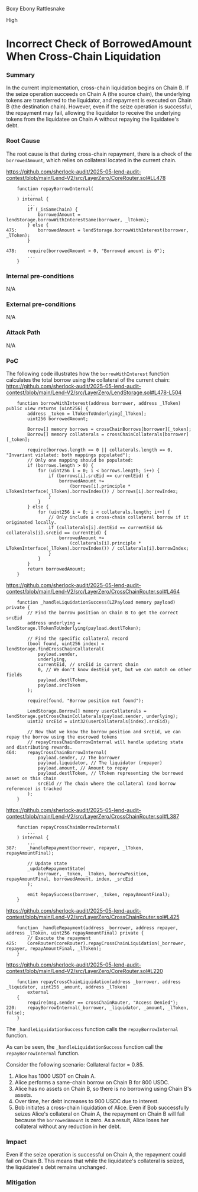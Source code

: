 Boxy Ebony Rattlesnake

High

# Incorrect Check of BorrowedAmount When Cross-Chain Liquidation

### Summary
In the current implementation, cross-chain liquidation begins on Chain B. If the seize operation succeeds on Chain A (the source chain), the underlying tokens are transferred to the liquidator, and repayment is executed on Chain B (the destination chain). However, even if the seize operation is successful, the repayment may fail, allowing the liquidator to receive the underlying tokens from the liquidatee on Chain A without repaying the liquidatee's debt.

### Root Cause
The root cause is that during cross-chain repayment, there is a check of the `borrowedAmount`, which relies on collateral located in the current chain.

https://github.com/sherlock-audit/2025-05-lend-audit-contest/blob/main/Lend-V2/src/LayerZero/CoreRouter.sol#LL478
```solidity
    function repayBorrowInternal(
        ...
    ) internal {
        ...
        if (_isSameChain) {
            borrowedAmount = lendStorage.borrowWithInterestSame(borrower, _lToken);
        } else {
475:        borrowedAmount = lendStorage.borrowWithInterest(borrower, _lToken);
        }

478:    require(borrowedAmount > 0, "Borrowed amount is 0");
        ...
    }
```

### Internal pre-conditions
N/A

### External pre-conditions
N/A

### Attack Path
N/A

### PoC
The following code illustrates how the `borrowWithInterest` function calculates the total borrow using the collateral of the current chain:
https://github.com/sherlock-audit/2025-05-lend-audit-contest/blob/main/Lend-V2/src/LayerZero/LendStorage.sol#L478-L504
```solidity
    function borrowWithInterest(address borrower, address _lToken) public view returns (uint256) {
        address _token = lTokenToUnderlying[_lToken];
        uint256 borrowedAmount;

        Borrow[] memory borrows = crossChainBorrows[borrower][_token];
        Borrow[] memory collaterals = crossChainCollaterals[borrower][_token];

        require(borrows.length == 0 || collaterals.length == 0, "Invariant violated: both mappings populated");
        // Only one mapping should be populated:
        if (borrows.length > 0) {
            for (uint256 i = 0; i < borrows.length; i++) {
                if (borrows[i].srcEid == currentEid) {
                    borrowedAmount +=
                        (borrows[i].principle * LTokenInterface(_lToken).borrowIndex()) / borrows[i].borrowIndex;
                }
            }
        } else {
            for (uint256 i = 0; i < collaterals.length; i++) {
                // Only include a cross-chain collateral borrow if it originated locally.
                if (collaterals[i].destEid == currentEid && collaterals[i].srcEid == currentEid) {
                    borrowedAmount +=
                        (collaterals[i].principle * LTokenInterface(_lToken).borrowIndex()) / collaterals[i].borrowIndex;
                }
            }
        }
        return borrowedAmount;
    }
```

https://github.com/sherlock-audit/2025-05-lend-audit-contest/blob/main/Lend-V2/src/LayerZero/CrossChainRouter.sol#L464
```solidity
    function _handleLiquidationSuccess(LZPayload memory payload) private {
        // Find the borrow position on Chain B to get the correct srcEid
        address underlying = lendStorage.lTokenToUnderlying(payload.destlToken);

        // Find the specific collateral record
        (bool found, uint256 index) = lendStorage.findCrossChainCollateral(
            payload.sender,
            underlying,
            currentEid, // srcEid is current chain
            0, // We don't know destEid yet, but we can match on other fields
            payload.destlToken,
            payload.srcToken
        );

        require(found, "Borrow position not found");

        LendStorage.Borrow[] memory userCollaterals = lendStorage.getCrossChainCollaterals(payload.sender, underlying);
        uint32 srcEid = uint32(userCollaterals[index].srcEid);

        // Now that we know the borrow position and srcEid, we can repay the borrow using the escrowed tokens
        // repayCrossChainBorrowInternal will handle updating state and distributing rewards.
464:    repayCrossChainBorrowInternal(
            payload.sender, // The borrower
            payload.liquidator, // The liquidator (repayer)
            payload.amount, // Amount to repay
            payload.destlToken, // lToken representing the borrowed asset on this chain
            srcEid // The chain where the collateral (and borrow reference) is tracked
        );
    }
```

https://github.com/sherlock-audit/2025-05-lend-audit-contest/blob/main/Lend-V2/src/LayerZero/CrossChainRouter.sol#L387
```solidity
    function repayCrossChainBorrowInternal(
        ...
    ) internal {
        ...
387:    _handleRepayment(borrower, repayer, _lToken, repayAmountFinal);

        // Update state
        _updateRepaymentState(
            borrower, _token, _lToken, borrowPosition, repayAmountFinal, borrowedAmount, index, _srcEid
        );

        emit RepaySuccess(borrower, _token, repayAmountFinal);
    }
```
https://github.com/sherlock-audit/2025-05-lend-audit-contest/blob/main/Lend-V2/src/LayerZero/CrossChainRouter.sol#L425
```solidity
    function _handleRepayment(address _borrower, address repayer, address _lToken, uint256 repayAmountFinal) private {
        // Execute the repayment
425:    CoreRouter(coreRouter).repayCrossChainLiquidation(_borrower, repayer, repayAmountFinal, _lToken);
    }
```
https://github.com/sherlock-audit/2025-05-lend-audit-contest/blob/main/Lend-V2/src/LayerZero/CoreRouter.sol#L220
```solidity
    function repayCrossChainLiquidation(address _borrower, address _liquidator, uint256 _amount, address _lToken)
        external
    {
        require(msg.sender == crossChainRouter, "Access Denied");
220:    repayBorrowInternal(_borrower, _liquidator, _amount, _lToken, false);
    }
```
The `_handleLiquidationSuccess` function calls the `repayBorrowInternal` function.

As can be seen, the `_handleLiquidationSuccess` function call the `repayBorrowInternal` function.

Consider the following scenario:
Collateral factor = 0.85.
1. Alice has 1000 USDT on Chain A.
2. Alice performs a same-chain borrow on Chain B for 800 USDC.
3. Alice has no assets on Chain B, so there is no borrowing using Chain B's assets.
4. Over time, her debt increases to 900 USDC due to interest.
5. Bob initiates a cross-chain liquidation of Alice.
Even if Bob successfully seizes Alice's collateral on Chain A, the repayment on Chain B will fail because the `borrowedAmount` is zero.
As a result, Alice loses her collateral without any reduction in her debt.

### Impact
Even if the seize operation is successful on Chain A, the repayment could fail on Chain B. 
This means that while the liquidatee's collateral is seized, the liquidatee's debt remains unchanged.

### Mitigation
